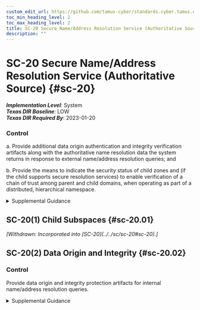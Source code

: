 ```yaml
---
custom_edit_url: https://github.com/tamus-cyber/standards.cyber.tamus.edu/tree/main/static/content/tamus.edu/TAMUS_profile.xml
toc_min_heading_level: 2
toc_max_heading_level: 2
title: SC-20 Secure Name/Address Resolution Service (Authoritative Source)
description: ""
---
```


# SC-20 Secure Name/Address Resolution Service (Authoritative Source) {#sc-20}

_**Implementation Level**_: System\
_**Texas DIR Baseline**_: LOW\
_**Texas DIR Required By**_: 2023-01-20

### Control

a. Provide additional data origin authentication and integrity verification artifacts along with the authoritative name resolution data the system returns in response to external name/address resolution queries; and

b. Provide the means to indicate the security status of child zones and (if the child supports secure resolution services) to enable verification of a chain of trust among parent and child domains, when operating as part of a distributed, hierarchical namespace.

<details>
  <summary>Supplemental Guidance</summary>

Providing authoritative source information enables external clients, including remote Internet clients, to obtain origin authentication and integrity verification assurances for the host/service name to network address resolution information obtained through the service. Systems that provide name and address resolution services include domain name system (DNS) servers. Additional artifacts include DNS Security Extensions (DNSSEC) digital signatures and cryptographic keys. Authoritative data includes DNS resource records. The means for indicating the security status of child zones include the use of delegation signer resource records in the DNS. Systems that use technologies other than the DNS to map between host and service names and network addresses provide other means to assure the authenticity and integrity of response data.

</details>

## SC-20(1) Child Subspaces {#sc-20.01}

<prop xmlns="http://csrc.nist.gov/ns/oscal/1.0" name="status" value="withdrawn">
               <em>[Withdrawn: Incorporated into [SC-20](../../sc/sc-20#sc-20).]</em>
            </prop>
            

## SC-20(2) Data Origin and Integrity {#sc-20.02}

### Control

Provide data origin and integrity protection artifacts for internal name/address resolution queries.

<details>
  <summary>Supplemental Guidance</summary>

None.

</details>

